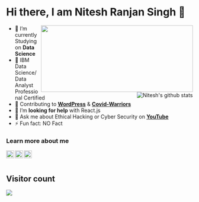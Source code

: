 # Hi there, I am Nitesh Ranjan Singh 👋
<img align="right" width="410" height="180" src="https://github-readme-stats.anuraghazra1.vercel.app/api/top-langs/?username=SwetabhOfficial&layout=compact&theme=radical" />
</a>
<a href="https://github.com/nitesh0007-edith">
  <img align="right" src="https://github-readme-stats.anuraghazra1.vercel.app/api?username=nitesh0007-edith&show_icons=true&include_all_commits=true&theme=radical" alt="Nitesh's github stats" />
</a>

- 🔭 I’m currently Studying on **Data Science** 
- 🌱 IBM Data Science/ Data Analyst Professional Certified
- 👯 Contributing to **[WordPress](https://wordpress.org)** & **[Covid-Warriors](https://covidwarriors.gov.in)**
- 🤔 I’m **looking for help** with React.js
- 💬 Ask me about Ethical Hacking or Cyber Security on **[YouTube](https://www.youtube.com/c/SwetabhSuman)**
- ⚡ Fun fact: NO Fact

### Learn more about me
<a href="https://twitter.com/swetabhsuman8">
  <img align="left" alt="swetabh | Twitter" width="21px" src="https://raw.githubusercontent.com/Swetabhsuman8/Swetabhsuman8/master/files/iconfinder_1_Twitter_colored_svg_5296514.png" />
</a>
<a href="https://instagram.com/gitcodeswetabh">
  <img align="left" alt="swetabh | Instagram" width="21px" src="https://raw.githubusercontent.com/Swetabhsuman8/Swetabhsuman8/master/files/iconfinder_1_Instagram_colored_svg_1_5296765.png" />
</a>
<a href="https://www.linkedin.com/in/swetabh-suman-3343a2120/">
  <img align="left" alt="swetabh | LinkedIn" width="21px" src="https://raw.githubusercontent.com/Swetabhsuman8/Swetabhsuman8/master/files/iconfinder_1_Linkedin_unofficial_colored_svg_5296501.png" />
</a><br><br>

## Visitor count
<p align="left"> 
  <img src="https://profile-counter.glitch.me/SwetabhOfficial/count.svg" />
</p>


</div>
